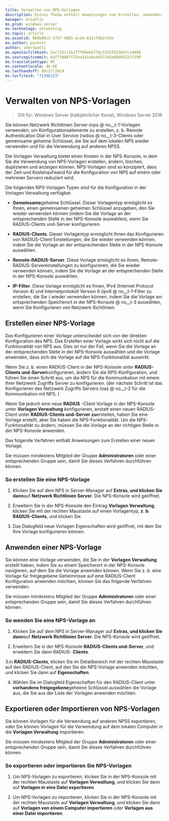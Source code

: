 ```yaml
---
title: Verwalten von NPS-Vorlagen
description: Dieses Thema enthält Anweisungen zum Erstellen, anwenden, exportieren und Importieren von NPS-Vorlagen für den Netzwerk Richtlinien Server in Windows Server 2016.
manager: brianlic
ms.prod: windows-server
ms.technology: networking
ms.topic: article
ms.assetid: 989b00c5-4767-4081-ace5-6321f8b2c55e
ms.author: pashort
author: shortpatti
ms.openlocfilehash: 5ac733c11b277f09e64779c33d3392303fc34d98
ms.sourcegitcommit: 6aff3d88ff22ea141a6ea6572a5ad8dd6321f199
ms.translationtype: MT
ms.contentlocale: de-DE
ms.lasthandoff: 09/27/2019
ms.locfileid: "71396153"
---
```

# <a name="manage-nps-templates"></a>Verwalten von NPS-Vorlagen

>Gilt für: Windows Server (halbjährlicher Kanal), Windows Server 2016

Sie können Netzwerk Richtlinien Server-\(nps @ no__t-1-Vorlagen verwenden, um Konfigurationselemente zu erstellen, z. b. Remote Authentication Dial-in User Service \(radius @ no__t-3-Clients oder gemeinsame geheime Schlüssel, die Sie auf dem lokalen NPS wieder verwenden und für die Verwendung auf anderen NPSS. 

Die Vorlagen Verwaltung bietet einen Knoten in der NPS-Konsole, in dem Sie die Verwendung von NPS-Vorlagen erstellen, ändern, löschen, duplizieren und anzeigen können. NPS-Vorlagen sind so konzipiert, dass der Zeit-und Kostenaufwand für die Konfiguration von NPS auf einem oder mehreren Servern reduziert wird.

Die folgenden NPS-Vorlagen Typen sind für die Konfiguration in der Vorlagen Verwaltung verfügbar.

- **Gemeinsame**geheime Schlüssel. Dieser Vorlagentyp ermöglicht es Ihnen, einen gemeinsamen geheimen Schlüssel anzugeben, den Sie wieder verwenden können (indem Sie die Vorlage an der entsprechenden Stelle in der NPS-Konsole auswählen), wenn Sie RADIUS-Clients und-Server konfigurieren. 

- **RADIUS-Clients**. Dieser Vorlagentyp ermöglicht Ihnen das Konfigurieren von RADIUS-Client Einstellungen, die Sie wieder verwenden können, indem Sie die Vorlage an der entsprechenden Stelle in der NPS-Konsole auswählen.

- **Remote-RADIUS-Server**. Diese Vorlage ermöglicht es Ihnen, Remote-RADIUS-Servereinstellungen zu konfigurieren, die Sie wieder verwenden können, indem Sie die Vorlage an der entsprechenden Stelle in der NPS-Konsole auswählen. 

- **IP-Filter**. Diese Vorlage ermöglicht es Ihnen, IPv4 (Internet Protocol Version 4) und Internetprotokoll Version 6 \(ipv6 @ no__t-1-Filter zu erstellen, die Sie \( wieder verwenden können, indem Sie die Vorlage am entsprechenden Speicherort in der NPS-Konsole @ no__t-3 auswählen, wenn Sie Konfigurieren von Netzwerk Richtlinien.

## <a name="create-an-nps-template"></a>Erstellen einer NPS-Vorlage

Das Konfigurieren einer Vorlage unterscheidet sich von der direkten Konfiguration des NPS. Das Erstellen einer Vorlage wirkt sich nicht auf die Funktionalität von NPS aus. Dies ist nur der Fall, wenn Sie die Vorlage an der entsprechenden Stelle in der NPS-Konsole auswählen und die Vorlage anwenden, dass sich die Vorlage auf die NPS-Funktionalität auswirkt. 

Wenn Sie z. b. einen RADIUS-Client in der NPS-Konsole unter **RADIUS-Clients und-Server**konfigurieren, ändern Sie die NPS-Konfiguration, und führen Sie einen Schritt aus, um die NPS für die Kommunikation mit einem Ihrer Netzwerk Zugriffs Server zu konfigurieren. \(der nächste Schritt ist das Konfigurieren des Netzwerk Zugriffs Servers \(nas @ no__t-2 für die Kommunikation mit NPS. \) 

Wenn Sie jedoch eine neue **RADIUS** -Client Vorlage in der NPS-Konsole unter **Vorlagen Verwaltung** konfigurieren, anstatt einen neuen RADIUS-Client unter **RADIUS-Clients und-Server zu**erstellen, haben Sie eine Vorlage erstellt, aber Sie haben die NPS-Funktionalität. Um die NPS-Funktionalität zu ändern, müssen Sie die Vorlage an der richtigen Stelle in der NPS-Konsole anwenden.

Das folgende Verfahren enthält Anweisungen zum Erstellen einer neuen Vorlage.

Sie müssen mindestens Mitglied der Gruppe **Administratoren** oder einer entsprechenden Gruppe sein, damit Sie dieses Verfahren durchführen können.

### <a name="to-create-an-nps-template"></a>So erstellen Sie eine NPS-Vorlage


1. Klicken Sie auf dem NPS in Server-Manager auf **Extras, und klicken Sie dann**auf **Netzwerk Richtlinien Server**. Die NPS-Konsole wird geöffnet. 

2. Erweitern Sie in der NPS-Konsole den Eintrag **Vorlagen Verwaltung**, klicken Sie mit der rechten Maustaste auf einen Vorlagentyp, **z. b**. **RADIUS-Clients**, und klicken Sie

3. Das Dialogfeld neue Vorlagen Eigenschaften wird geöffnet, mit dem Sie Ihre Vorlage konfigurieren können.

## <a name="apply-an-nps-template"></a>Anwenden einer NPS-Vorlage

Sie können eine Vorlage verwenden, die Sie in der **Vorlagen Verwaltung** erstellt haben, indem Sie zu einem Speicherort in der NPS-Konsole navigieren, auf dem Sie die Vorlage anwenden können. Wenn Sie z. b. eine Vorlage für freigegebene Geheimnisse auf eine RADIUS-Client Konfiguration anwenden möchten, können Sie das folgende Verfahren verwenden.

Sie müssen mindestens Mitglied der Gruppe **Administratoren** oder einer entsprechenden Gruppe sein, damit Sie dieses Verfahren durchführen können.

### <a name="to-apply-an-nps-template"></a>So wenden Sie eine NPS-Vorlage an

1. Klicken Sie auf dem NPS in Server-Manager auf **Extras, und klicken Sie dann**auf **Netzwerk Richtlinien Server**. Die NPS-Konsole wird geöffnet.

2. Erweitern Sie in der NPS-Konsole **RADIUS-Clients und-Server**, und erweitern Sie dann RADIUS- **Clients**.

3.in **RADIUS-Clients**, klicken Sie im Detailbereich mit der rechten Maustaste auf den RADIUS-Client, auf den Sie die NPS-Vorlage anwenden möchten, und klicken Sie dann auf **Eigenschaften**.

4. Wählen Sie im Dialogfeld Eigenschaften für den RADIUS-Client unter **vorhandene freigegebene**geheime Schlüssel auswählen die Vorlage aus, die Sie aus der Liste der Vorlagen anwenden möchten.

## <a name="export-or-import-nps-templates"></a>Exportieren oder Importieren von NPS-Vorlagen

Sie können Vorlagen für die Verwendung auf anderen NPSS exportieren, oder Sie können Vorlagen für die Verwendung auf dem lokalen Computer in die **Vorlagen Verwaltung** importieren. 

Sie müssen mindestens Mitglied der Gruppe **Administratoren** oder einer entsprechenden Gruppe sein, damit Sie dieses Verfahren durchführen können.

### <a name="to-export-or-import-nps-templates"></a>So exportieren oder importieren Sie NPS-Vorlagen

1. Um NPS-Vorlagen zu exportieren, klicken Sie in der NPS-Konsole mit der rechten Maustaste auf **Vorlagen Verwaltung**, und klicken Sie dann auf **Vorlagen in eine Datei exportieren**.

2. Um NPS-Vorlagen zu importieren, klicken Sie in der NPS-Konsole mit der rechten Maustaste auf **Vorlagen Verwaltung**, und klicken Sie dann auf **Vorlagen von einem Computer importieren** oder **Vorlagen aus einer Datei importieren**.


